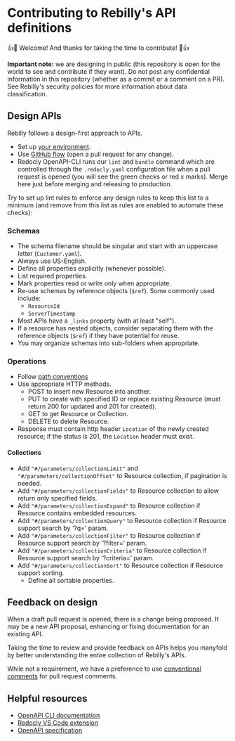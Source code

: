 # Contributing to Rebilly's API definitions

👍🎉 Welcome! And thanks for taking the time to contribute! 🎉👍

**Important note:** we are designing in public (this repository is open for the world to see and contribute if they want). Do not post any confidential information in this repository (whether as a commit or a comment on a PR). See Rebilly's security policies for more information about data classification.

## Design APIs

Rebilly follows a design-first approach to APIs.

- Set up [your environment](./README.md#environment-setup).
- Use [GitHub flow](https://docs.github.com/en/get-started/quickstart/github-flow) (open a pull request for any change).
- Redocly OpenAPI-CLI runs our `lint` and `bundle` command which are controlled through the `.redocly.yaml` configuration file when a pull request is opened (you will see the green checks or red x marks). Merge here just before merging and releasing to production.

Try to set up lint rules to enforce any design rules to keep this list to a minimum (and remove from this list as rules are enabled to automate these checks):

### Schemas

- The schema filename should be singular and start with an uppercase letter (`Customer.yaml`).
- Always use US-English.
- Define all properties explicitly (whenever possible).
- List required properties.
- Mark properties read or write only when appropriate.
- Re-use schemas by reference objects (`$ref`). Some commonly used include:
    - `ResourceId`
    - `ServerTimestamp`
- Most APIs have a `_links` property (with at least "self").
- If a resource has nested objects, consider separating them with the reference objects (`$ref`) if they have potential for reuse.
- You may organize schemas into sub-folders when appropriate.

### Operations

- Follow [path conventions](./openapi/paths/README.md)
- Use appropriate HTTP methods.
    - POST to insert new Resource into another.
    - PUT to create with specified ID or replace existing Resource (must return 200 for updated and 201 for created).
    - GET to get Resource or Collection.
    - DELETE to delete Resource.
- Response must contain http header `Location` of the newly created resource; if the status is 201, the `Location` header must exist.

#### Collections

- Add `"#/parameters/collectionLimit"` and `"#/parameters/collectionOffset"` to Resource collection, if pagination is needed.
- Add `"#/parameters/collectionFields"` to Resource collection to allow return only specified fields.
- Add `"#/parameters/collectionExpand"` to Resource collection if Resource contains embedded resources.
- Add `"#/parameters/collectionQuery"` to Resource collection if Resource support search by ‘?q=’ param.
- Add `"#/parameters/collectionFilter"` to Resource collection if Resource support search by ‘?filter=’ param.
- Add `"#/parameters/collectionCriteria"` to Resource collection if Resource support search by ‘?criteria=’ param.
- Add `"#/parameters/collectionSort"` to Resource collection if Resource support sorting.
    - Define all sortable properties.

## Feedback on design

When a draft pull request is opened, there is a change being proposed. It may be a new API proposal, enhancing or fixing documentation for an existing API.

Taking the time to review and provide feedback on APIs helps you manyfold by better understanding the entire collection of Rebilly's APIs.

While not a requirement, we have a preference to use [conventional comments](https://conventionalcomments.org/) for pull request comments.

## Helpful resources

- [OpenAPI CLI documentation](https://redoc.ly/docs/cli/)
- [Redocly VS Code extension](https://marketplace.visualstudio.com/items?itemName=Redocly.openapi-vs-code)
- [OpenAPI specification](https://github.com/OAI/OpenAPI-Specification/blob/main/versions/3.0.3.md)
